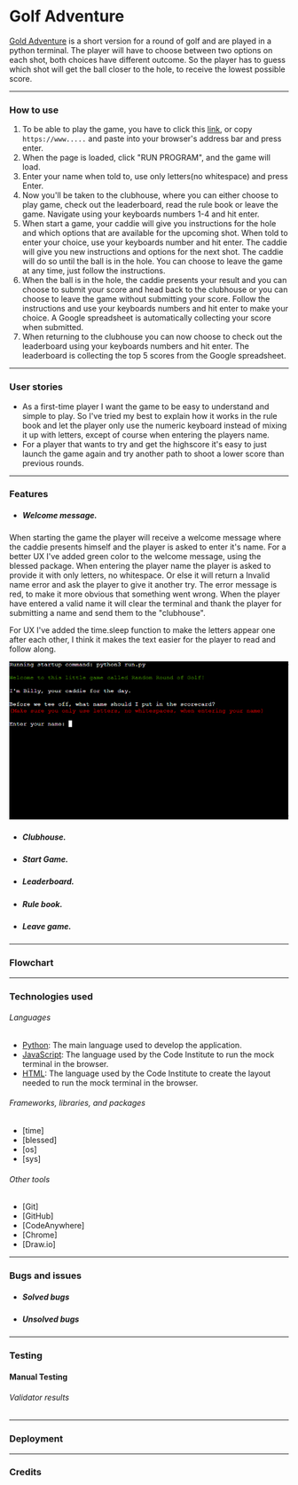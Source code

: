 # Golf Adventure
[Gold Adventure](xxxxx) is a short version for a round of golf and are played in a python terminal. The player will have to choose between two options on each shot, both choices have different outcome. So the player has to guess which shot will get the ball closer to the hole, to receive the lowest possible score.

---

### How to use    
1. To be able to play the game, you have to click this [link](xxxxx), or copy `https://www.....` and paste into your browser's address bar and press enter.
2. When the page is loaded, click "RUN PROGRAM", and the game will load.
3. Enter your name when told to, use only letters(no whitespace) and press Enter.
4. Now you'll be taken to the clubhouse, where you can either choose to play game, check out the leaderboard, read the rule book or leave the game. Navigate using your keyboards numbers 1-4 and hit enter.
5. When start a game, your caddie will give you instructions for the hole and which options that are available for the upcoming shot. When told to enter your choice, use your keyboards number and hit enter. The caddie will give you new instructions and options for the next shot. The caddie will do so until the ball is in the hole. You can choose to leave the game at any time, just follow the instructions.
6. When the ball is in the hole, the caddie presents your result and you can choose to submit your score and head back to the clubhouse or you can choose to leave the game without submitting your score. Follow the instructions and use your keyboards numbers and hit enter to make your choice. A Google spreadsheet is automatically collecting your score when submitted.
7. When returning to the clubhouse you can now choose to check out the leaderboard using your keyboards numbers and hit enter. The leaderboard is collecting the top 5 scores from the Google spreadsheet.


---

### User stories
- As a first-time player I want the game to be easy to understand and simple to play. So I've tried my best to explain how it works in the rule book and let the player only use the numeric keyboard instead of mixing it up with letters, except of course when entering the players name.
- For a player that wants to try and get the highscore it's easy to just launch the game again and try another path to shoot a lower score than previous rounds.

---

### Features
- ##### Welcome message.
When starting the game the player will receive a welcome message where the caddie presents himself and the player is asked to enter it's name.
For a better UX I've added green color to the welcome message, using the blessed package.
When entering the player name the player is asked to provide it with only letters, no whitespace. Or else it will return a Invalid name error and ask the player to give it another try. The error message is red, to make it more obvious that something went wrong.
When the player have entered a valid name it will clear the terminal and thank the player for submitting a name and send them to the "clubhouse".

For UX I've added the time.sleep function to make the letters appear one after each other, I think it makes the text easier for the player to read and follow along.

![Screenshot of welcome message](assets/welcome_page.png)

- ##### Clubhouse.


- ##### Start Game.


- ##### Leaderboard.


- ##### Rule book.


- ##### Leave game.


---

### Flowchart


---

### Technologies used

###### Languages

- [Python](https://www.python.org/): The main language used to develop the application.
- [JavaScript](https://www.javascript.com/): The language used by the Code Institute to run the mock terminal in the browser.
- [HTML](https://www.w3schools.com/html/): The language used by the Code Institute to create the layout needed to run the mock terminal in the browser.

###### Frameworks, libraries, and packages
- [time]
- [blessed]
- [os]
- [sys]


###### Other tools
- [Git]
- [GitHub]
- [CodeAnywhere]
- [Chrome]
- [Draw.io]

---

### Bugs and issues

- ##### Solved bugs


- ##### Unsolved bugs


---

### Testing



#### Manual Testing



###### Validator results


---

### Deployment


---

### Credits

